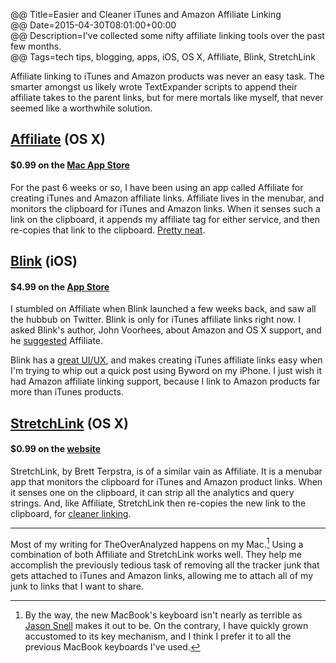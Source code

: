 @@ Title=Easier and Cleaner iTunes and Amazon Affiliate Linking  
@@ Date=2015-04-30T08:01:00+00:00  
@@ Description=I've collected some nifty affiliate linking tools over the past few months.  
@@ Tags=tech tips, blogging, apps, iOS, OS X, Affiliate, Blink, StretchLink  

Affiliate linking to iTunes and Amazon products was never an easy task. The smarter amongst us likely wrote TextExpander scripts to append their affiliate takes to the parent links, but for mere mortals like myself, that never seemed like a worthwhile solution. 

## [Affiliate][bytesizeapps] (OS X)
#### $0.99 on the [Mac App Store][apple]

For the past 6 weeks or so, I have been using an app called Affiliate for creating iTunes and Amazon affiliate links. Affiliate lives in the menubar, and monitors the clipboard for iTunes and Amazon links. When it senses such a link on the clipboard, it appends my affiliate tag for either service, and then re-copies that link to the clipboard. [Pretty neat][macstories]. 

## [Blink][squibner] (iOS)
#### $4.99 on the [App Store][apple 2]

I stumbled on Affiliate when Blink launched a few weeks back, and saw all the hubbub on Twitter. Blink is only for iTunes affiliate links right now. I asked Blink's author, John Voorhees, about Amazon and OS X support, and he [suggested][twitter] Affiliate. 

Blink has a [great UI/UX][macstories 2], and makes creating iTunes affiliate links easy when I'm trying to whip out a quick post using Byword on my iPhone. I just wish it had Amazon affiliate linking support, because I link to Amazon products far more than iTunes products.

## [StretchLink][stretchlinkapp] (OS X)
#### $0.99 on the [website][stretchlinkapp]

StretchLink, by Brett Terpstra, is of a similar vain as Affiliate. It is a menubar app that monitors the clipboard for iTunes and Amazon product links. When it senses one on the clipboard, it can strip all the analytics and query strings. And, like Affiliate, StretchLink then re-copies the new link to the clipboard, for [cleaner linking][macstories 3].

<hr class="small">

Most of my writing for TheOverAnalyzed happens on my Mac.[^btw] Using a combination of both Affiliate and StretchLink works well. They help me accomplish the previously tedious task of removing all the tracker junk that gets attached to iTunes and Amazon links, allowing me to attach all of my junk to links that I want to share. 

[^btw]: By the way, the new MacBook's keyboard isn't nearly as terrible as [Jason Snell][sixcolors] makes it out to be. On the contrary, I have quickly grown accustomed to its key mechanism, and I think I prefer it to all the previous MacBook keyboards I've used.

[apple]: https://itunes.apple.com/us/app/affiliate/id789724698?at=1l3vx9s
[apple 2]: https://itunes.apple.com/us/app/blink-better-affiliate-links/id946766863?at=1l3vx9s
[bytesizeapps]: http://www.bytesizeapps.net
[macstories]: http://www.macstories.net/reviews/quick-itunes-affiliate-link-creation-with-affiliate-for-mac/
[macstories 2]: http://www.macstories.net/reviews/blink-effortless-affiliate-link-generation-on-ios/
[macstories 3]: http://www.macstories.net/linked/stretchlink-unshortens-and-cleans-urls-from-your-menu-bar/
[sixcolors]: http://sixcolors.com/post/2015/04/the-new-macbook-a-reviewers-notebook/
[squibner]: http://squibner.com/blink
[stretchlinkapp]: http://stretchlinkapp.com/
[twitter]: https://twitter.com/johnvoorhees/status/578559560564146176